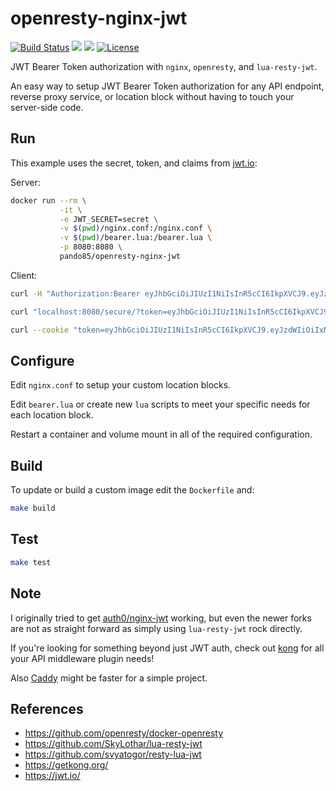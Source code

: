 openresty-nginx-jwt
===================
[![Build Status](https://travis-ci.org/pando85/openresty-nginx-jwt.svg?branch=master)](https://travis-ci.org/pando85/openresty-nginx-jwt) [![](https://images.microbadger.com/badges/image/pando85/openresty-nginx-jwt.svg)](https://microbadger.com/images/pando85/openresty-nginx-jwt) [![](https://images.microbadger.com/badges/version/pando85/openresty-nginx-jwt.svg)](https://microbadger.com/images/pando85/openresty-nginx-jwt) [![License](https://img.shields.io/github/license/mashape/apistatus.svg)](https://github.com/pando85/openresty-nginx-jwt/blob/master/LICENSE)

JWT Bearer Token authorization with `nginx`, `openresty`, and `lua-resty-jwt`.

An easy way to setup JWT Bearer Token authorization for any API endpoint, reverse proxy service, or location block without having to touch your server-side code.

## Run

This example uses the secret, token, and claims from [jwt.io](https://jwt.io/):

Server:

```bash
docker run --rm \
           -it \
           -e JWT_SECRET=secret \
           -v $(pwd)/nginx.conf:/nginx.conf \
           -v $(pwd)/bearer.lua:/bearer.lua \
           -p 8080:8080 \
           pando85/openresty-nginx-jwt
```

Client:
```bash
curl -H "Authorization:Bearer eyJhbGciOiJIUzI1NiIsInR5cCI6IkpXVCJ9.eyJzdWIiOiIxMjM0NTY3ODkwIiwibmFtZSI6IkpvaG4gRG9lIiwiYWRtaW4iOnRydWV9.TJVA95OrM7E2cBab30RMHrHDcEfxjoYZgeFONFh7HgQ" localhost:8080/secure/

curl "localhost:8080/secure/?token=eyJhbGciOiJIUzI1NiIsInR5cCI6IkpXVCJ9.eyJzdWIiOiIxMjM0NTY3ODkwIiwibmFtZSI6IkpvaG4gRG9lIiwiYWRtaW4iOnRydWV9.TJVA95OrM7E2cBab30RMHrHDcEfxjoYZgeFONFh7HgQ"

curl --cookie "token=eyJhbGciOiJIUzI1NiIsInR5cCI6IkpXVCJ9.eyJzdWIiOiIxMjM0NTY3ODkwIiwibmFtZSI6IkpvaG4gRG9lIiwiYWRtaW4iOnRydWV9.TJVA95OrM7E2cBab30RMHrHDcEfxjoYZgeFONFh7HgQ" localhost:8080/secure/
```


## Configure

Edit `nginx.conf` to setup your custom location blocks.

Edit `bearer.lua` or create new `lua` scripts to meet your specific needs for each location block.

Restart a container and volume mount in all of the required configuration.

## Build

To update or build a custom image edit the `Dockerfile` and:
```bash
make build
```

## Test

```bash
make test
```

## Note

I originally tried to get [auth0/nginx-jwt](https://github.com/auth0/nginx-jwt) working, but even the newer forks are not as straight forward as simply using `lua-resty-jwt` rock directly.

If you're looking for something beyond just JWT auth, check out [kong](https://getkong.org/) for all your API middleware plugin needs!

Also [Caddy](https://caddyserver.com/) might be faster for a simple project.

## References

* https://github.com/openresty/docker-openresty
* https://github.com/SkyLothar/lua-resty-jwt
* https://github.com/svyatogor/resty-lua-jwt
* https://getkong.org/
* https://jwt.io/
